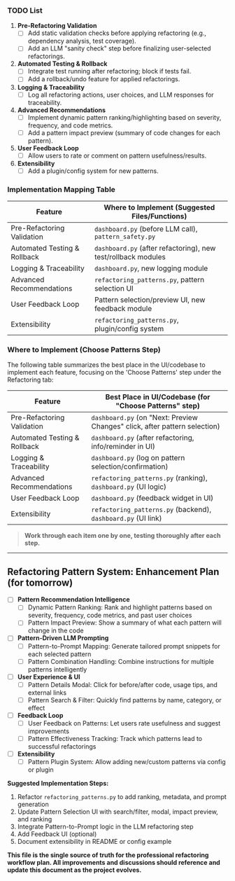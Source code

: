 
### TODO List

1. **Pre-Refactoring Validation**
   - [ ] Add static validation checks before applying refactoring (e.g., dependency analysis, test coverage).
   - [ ] Add an LLM "sanity check" step before finalizing user-selected refactorings.

2. **Automated Testing & Rollback**
   - [ ] Integrate test running after refactoring; block if tests fail.
   - [ ] Add a rollback/undo feature for applied refactorings.

3. **Logging & Traceability**
   - [ ] Log all refactoring actions, user choices, and LLM responses for traceability.

4. **Advanced Recommendations**
   - [ ] Implement dynamic pattern ranking/highlighting based on severity, frequency, and code metrics.
   - [ ] Add a pattern impact preview (summary of code changes for each pattern).

5. **User Feedback Loop**
   - [ ] Allow users to rate or comment on pattern usefulness/results.

6. **Extensibility**
   - [ ] Add a plugin/config system for new patterns.

### Implementation Mapping Table

| Feature                        | Where to Implement (Suggested Files/Functions)                |
|--------------------------------|--------------------------------------------------------------|
| Pre-Refactoring Validation     | `dashboard.py` (before LLM call), `pattern_safety.py`         |
| Automated Testing & Rollback   | `dashboard.py` (after refactoring), new test/rollback modules |
| Logging & Traceability         | `dashboard.py`, new logging module                            |
| Advanced Recommendations       | `refactoring_patterns.py`, pattern selection UI               |
| User Feedback Loop             | Pattern selection/preview UI, new feedback module             |
| Extensibility                  | `refactoring_patterns.py`, plugin/config system               |

### Where to Implement (Choose Patterns Step)

The following table summarizes the best place in the UI/codebase to implement each feature, focusing on the 'Choose Patterns' step under the Refactoring tab:

| Feature                        | Best Place in UI/Codebase (for "Choose Patterns" step)         |
|--------------------------------|---------------------------------------------------------------|
| Pre-Refactoring Validation     | `dashboard.py` (on "Next: Preview Changes" click, after pattern selection) |
| Automated Testing & Rollback   | `dashboard.py` (after refactoring, info/reminder in UI)        |
| Logging & Traceability         | `dashboard.py` (log on pattern selection/confirmation)         |
| Advanced Recommendations       | `refactoring_patterns.py` (ranking), `dashboard.py` (UI logic) |
| User Feedback Loop             | `dashboard.py` (feedback widget in UI)                        |
| Extensibility                  | `refactoring_patterns.py` (backend), `dashboard.py` (UI link)  |

> **Work through each item one by one, testing thoroughly after each step.**

---

## Refactoring Pattern System: Enhancement Plan (for tomorrow)

- [ ] **Pattern Recommendation Intelligence**
    - [ ] Dynamic Pattern Ranking: Rank and highlight patterns based on severity, frequency, code metrics, and past user choices
    - [ ] Pattern Impact Preview: Show a summary of what each pattern will change in the code
- [ ] **Pattern-Driven LLM Prompting**
    - [ ] Pattern-to-Prompt Mapping: Generate tailored prompt snippets for each selected pattern
    - [ ] Pattern Combination Handling: Combine instructions for multiple patterns intelligently
- [ ] **User Experience & UI**
    - [ ] Pattern Details Modal: Click for before/after code, usage tips, and external links
    - [ ] Pattern Search & Filter: Quickly find patterns by name, category, or effect
- [ ] **Feedback Loop**
    - [ ] User Feedback on Patterns: Let users rate usefulness and suggest improvements
    - [ ] Pattern Effectiveness Tracking: Track which patterns lead to successful refactorings
- [ ] **Extensibility**
    - [ ] Pattern Plugin System: Allow adding new/custom patterns via config or plugin

**Suggested Implementation Steps:**
1. Refactor `refactoring_patterns.py` to add ranking, metadata, and prompt generation
2. Update Pattern Selection UI with search/filter, modal, impact preview, and ranking
3. Integrate Pattern-to-Prompt logic in the LLM refactoring step
4. Add Feedback UI (optional)
5. Document extensibility in README or config example

**This file is the single source of truth for the professional refactoring workflow plan. All improvements and discussions should reference and update this document as the project evolves.**
